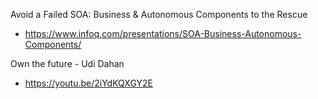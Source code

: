 Avoid a Failed SOA: Business & Autonomous Components to the Rescue
* https://www.infoq.com/presentations/SOA-Business-Autonomous-Components/

Own the future - Udi Dahan
* https://youtu.be/2iYdKQXGY2E
